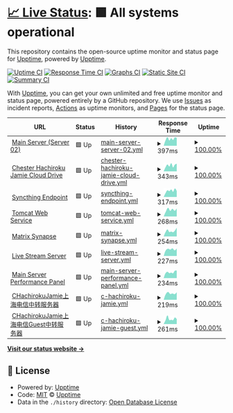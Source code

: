 # [📈 Live Status](https://http://status.hachiroku.cn/): <!--live status--> **🟩 All systems operational**

This repository contains the open-source uptime monitor and status page for [Upptime](https://upptime.js.org), powered by [Upptime](https://github.com/upptime/upptime).

[![Uptime CI](https://github.com/ChesterHachirokuJamie/stats/workflows/Uptime%20CI/badge.svg)](https://github.com/ChesterHachirokuJamie/stats/actions?query=workflow%3A%22Uptime+CI%22)
[![Response Time CI](https://github.com/ChesterHachirokuJamie/stats/workflows/Response%20Time%20CI/badge.svg)](https://github.com/ChesterHachirokuJamie/stats/actions?query=workflow%3A%22Response+Time+CI%22)
[![Graphs CI](https://github.com/ChesterHachirokuJamie/stats/workflows/Graphs%20CI/badge.svg)](https://github.com/ChesterHachirokuJamie/stats/actions?query=workflow%3A%22Graphs+CI%22)
[![Static Site CI](https://github.com/ChesterHachirokuJamie/stats/workflows/Static%20Site%20CI/badge.svg)](https://github.com/ChesterHachirokuJamie/stats/actions?query=workflow%3A%22Static+Site+CI%22)
[![Summary CI](https://github.com/ChesterHachirokuJamie/stats/workflows/Summary%20CI/badge.svg)](https://github.com/ChesterHachirokuJamie/stats/actions?query=workflow%3A%22Summary+CI%22)

With [Upptime](https://upptime.js.org), you can get your own unlimited and free uptime monitor and status page, powered entirely by a GitHub repository. We use [Issues](https://github.com/upptime/upptime/issues) as incident reports, [Actions](https://github.com/ChesterHachirokuJamie/stats/actions) as uptime monitors, and [Pages](https://status.hachiroku.cn) for the status page.

<!--start: status pages-->
<!-- This summary is generated by Upptime (https://github.com/upptime/upptime) -->
<!-- Do not edit this manually, your changes will be overwritten -->
<!-- prettier-ignore -->
| URL | Status | History | Response Time | Uptime |
| --- | ------ | ------- | ------------- | ------ |
| <img alt="" src="https://chesterjamie.cn:8443/favicon.ico" height="13"> [Main Server (Server 02)](chesterjamie.cn) | 🟩 Up | [main-server-server-02.yml](https://github.com/ChesterHachirokuJamie/stats/commits/HEAD/history/main-server-server-02.yml) | <details><summary><img alt="Response time graph" src="./graphs/main-server-server-02/response-time-week.png" height="20"> 397ms</summary><br><a href="https://status.hachiroku.cn/history/main-server-server-02"><img alt="Response time 458" src="https://img.shields.io/endpoint?url=https%3A%2F%2Fraw.githubusercontent.com%2FChesterHachirokuJamie%2Fstats%2FHEAD%2Fapi%2Fmain-server-server-02%2Fresponse-time.json"></a><br><a href="https://status.hachiroku.cn/history/main-server-server-02"><img alt="24-hour response time 450" src="https://img.shields.io/endpoint?url=https%3A%2F%2Fraw.githubusercontent.com%2FChesterHachirokuJamie%2Fstats%2FHEAD%2Fapi%2Fmain-server-server-02%2Fresponse-time-day.json"></a><br><a href="https://status.hachiroku.cn/history/main-server-server-02"><img alt="7-day response time 397" src="https://img.shields.io/endpoint?url=https%3A%2F%2Fraw.githubusercontent.com%2FChesterHachirokuJamie%2Fstats%2FHEAD%2Fapi%2Fmain-server-server-02%2Fresponse-time-week.json"></a><br><a href="https://status.hachiroku.cn/history/main-server-server-02"><img alt="30-day response time 357" src="https://img.shields.io/endpoint?url=https%3A%2F%2Fraw.githubusercontent.com%2FChesterHachirokuJamie%2Fstats%2FHEAD%2Fapi%2Fmain-server-server-02%2Fresponse-time-month.json"></a><br><a href="https://status.hachiroku.cn/history/main-server-server-02"><img alt="1-year response time 458" src="https://img.shields.io/endpoint?url=https%3A%2F%2Fraw.githubusercontent.com%2FChesterHachirokuJamie%2Fstats%2FHEAD%2Fapi%2Fmain-server-server-02%2Fresponse-time-year.json"></a></details> | <details><summary><a href="https://status.hachiroku.cn/history/main-server-server-02">100.00%</a></summary><a href="https://status.hachiroku.cn/history/main-server-server-02"><img alt="All-time uptime 97.97%" src="https://img.shields.io/endpoint?url=https%3A%2F%2Fraw.githubusercontent.com%2FChesterHachirokuJamie%2Fstats%2FHEAD%2Fapi%2Fmain-server-server-02%2Fuptime.json"></a><br><a href="https://status.hachiroku.cn/history/main-server-server-02"><img alt="24-hour uptime 100.00%" src="https://img.shields.io/endpoint?url=https%3A%2F%2Fraw.githubusercontent.com%2FChesterHachirokuJamie%2Fstats%2FHEAD%2Fapi%2Fmain-server-server-02%2Fuptime-day.json"></a><br><a href="https://status.hachiroku.cn/history/main-server-server-02"><img alt="7-day uptime 100.00%" src="https://img.shields.io/endpoint?url=https%3A%2F%2Fraw.githubusercontent.com%2FChesterHachirokuJamie%2Fstats%2FHEAD%2Fapi%2Fmain-server-server-02%2Fuptime-week.json"></a><br><a href="https://status.hachiroku.cn/history/main-server-server-02"><img alt="30-day uptime 99.46%" src="https://img.shields.io/endpoint?url=https%3A%2F%2Fraw.githubusercontent.com%2FChesterHachirokuJamie%2Fstats%2FHEAD%2Fapi%2Fmain-server-server-02%2Fuptime-month.json"></a><br><a href="https://status.hachiroku.cn/history/main-server-server-02"><img alt="1-year uptime 97.97%" src="https://img.shields.io/endpoint?url=https%3A%2F%2Fraw.githubusercontent.com%2FChesterHachirokuJamie%2Fstats%2FHEAD%2Fapi%2Fmain-server-server-02%2Fuptime-year.json"></a></details>
| <img alt="" src="https://chesterjamie.cn:8443/favicon.ico" height="13"> [Chester Hachiroku Jamie Cloud Drive](chesterjamie.cn) | 🟩 Up | [chester-hachiroku-jamie-cloud-drive.yml](https://github.com/ChesterHachirokuJamie/stats/commits/HEAD/history/chester-hachiroku-jamie-cloud-drive.yml) | <details><summary><img alt="Response time graph" src="./graphs/chester-hachiroku-jamie-cloud-drive/response-time-week.png" height="20"> 343ms</summary><br><a href="https://status.hachiroku.cn/history/chester-hachiroku-jamie-cloud-drive"><img alt="Response time 407" src="https://img.shields.io/endpoint?url=https%3A%2F%2Fraw.githubusercontent.com%2FChesterHachirokuJamie%2Fstats%2FHEAD%2Fapi%2Fchester-hachiroku-jamie-cloud-drive%2Fresponse-time.json"></a><br><a href="https://status.hachiroku.cn/history/chester-hachiroku-jamie-cloud-drive"><img alt="24-hour response time 433" src="https://img.shields.io/endpoint?url=https%3A%2F%2Fraw.githubusercontent.com%2FChesterHachirokuJamie%2Fstats%2FHEAD%2Fapi%2Fchester-hachiroku-jamie-cloud-drive%2Fresponse-time-day.json"></a><br><a href="https://status.hachiroku.cn/history/chester-hachiroku-jamie-cloud-drive"><img alt="7-day response time 343" src="https://img.shields.io/endpoint?url=https%3A%2F%2Fraw.githubusercontent.com%2FChesterHachirokuJamie%2Fstats%2FHEAD%2Fapi%2Fchester-hachiroku-jamie-cloud-drive%2Fresponse-time-week.json"></a><br><a href="https://status.hachiroku.cn/history/chester-hachiroku-jamie-cloud-drive"><img alt="30-day response time 306" src="https://img.shields.io/endpoint?url=https%3A%2F%2Fraw.githubusercontent.com%2FChesterHachirokuJamie%2Fstats%2FHEAD%2Fapi%2Fchester-hachiroku-jamie-cloud-drive%2Fresponse-time-month.json"></a><br><a href="https://status.hachiroku.cn/history/chester-hachiroku-jamie-cloud-drive"><img alt="1-year response time 407" src="https://img.shields.io/endpoint?url=https%3A%2F%2Fraw.githubusercontent.com%2FChesterHachirokuJamie%2Fstats%2FHEAD%2Fapi%2Fchester-hachiroku-jamie-cloud-drive%2Fresponse-time-year.json"></a></details> | <details><summary><a href="https://status.hachiroku.cn/history/chester-hachiroku-jamie-cloud-drive">100.00%</a></summary><a href="https://status.hachiroku.cn/history/chester-hachiroku-jamie-cloud-drive"><img alt="All-time uptime 99.20%" src="https://img.shields.io/endpoint?url=https%3A%2F%2Fraw.githubusercontent.com%2FChesterHachirokuJamie%2Fstats%2FHEAD%2Fapi%2Fchester-hachiroku-jamie-cloud-drive%2Fuptime.json"></a><br><a href="https://status.hachiroku.cn/history/chester-hachiroku-jamie-cloud-drive"><img alt="24-hour uptime 100.00%" src="https://img.shields.io/endpoint?url=https%3A%2F%2Fraw.githubusercontent.com%2FChesterHachirokuJamie%2Fstats%2FHEAD%2Fapi%2Fchester-hachiroku-jamie-cloud-drive%2Fuptime-day.json"></a><br><a href="https://status.hachiroku.cn/history/chester-hachiroku-jamie-cloud-drive"><img alt="7-day uptime 100.00%" src="https://img.shields.io/endpoint?url=https%3A%2F%2Fraw.githubusercontent.com%2FChesterHachirokuJamie%2Fstats%2FHEAD%2Fapi%2Fchester-hachiroku-jamie-cloud-drive%2Fuptime-week.json"></a><br><a href="https://status.hachiroku.cn/history/chester-hachiroku-jamie-cloud-drive"><img alt="30-day uptime 99.46%" src="https://img.shields.io/endpoint?url=https%3A%2F%2Fraw.githubusercontent.com%2FChesterHachirokuJamie%2Fstats%2FHEAD%2Fapi%2Fchester-hachiroku-jamie-cloud-drive%2Fuptime-month.json"></a><br><a href="https://status.hachiroku.cn/history/chester-hachiroku-jamie-cloud-drive"><img alt="1-year uptime 99.20%" src="https://img.shields.io/endpoint?url=https%3A%2F%2Fraw.githubusercontent.com%2FChesterHachirokuJamie%2Fstats%2FHEAD%2Fapi%2Fchester-hachiroku-jamie-cloud-drive%2Fuptime-year.json"></a></details>
| <img alt="" src="https://chesterjamie.cn:8443/favicon.ico" height="13"> [Syncthing Endpoint](chesterjamie.cn) | 🟩 Up | [syncthing-endpoint.yml](https://github.com/ChesterHachirokuJamie/stats/commits/HEAD/history/syncthing-endpoint.yml) | <details><summary><img alt="Response time graph" src="./graphs/syncthing-endpoint/response-time-week.png" height="20"> 317ms</summary><br><a href="https://status.hachiroku.cn/history/syncthing-endpoint"><img alt="Response time 308" src="https://img.shields.io/endpoint?url=https%3A%2F%2Fraw.githubusercontent.com%2FChesterHachirokuJamie%2Fstats%2FHEAD%2Fapi%2Fsyncthing-endpoint%2Fresponse-time.json"></a><br><a href="https://status.hachiroku.cn/history/syncthing-endpoint"><img alt="24-hour response time 306" src="https://img.shields.io/endpoint?url=https%3A%2F%2Fraw.githubusercontent.com%2FChesterHachirokuJamie%2Fstats%2FHEAD%2Fapi%2Fsyncthing-endpoint%2Fresponse-time-day.json"></a><br><a href="https://status.hachiroku.cn/history/syncthing-endpoint"><img alt="7-day response time 317" src="https://img.shields.io/endpoint?url=https%3A%2F%2Fraw.githubusercontent.com%2FChesterHachirokuJamie%2Fstats%2FHEAD%2Fapi%2Fsyncthing-endpoint%2Fresponse-time-week.json"></a><br><a href="https://status.hachiroku.cn/history/syncthing-endpoint"><img alt="30-day response time 266" src="https://img.shields.io/endpoint?url=https%3A%2F%2Fraw.githubusercontent.com%2FChesterHachirokuJamie%2Fstats%2FHEAD%2Fapi%2Fsyncthing-endpoint%2Fresponse-time-month.json"></a><br><a href="https://status.hachiroku.cn/history/syncthing-endpoint"><img alt="1-year response time 308" src="https://img.shields.io/endpoint?url=https%3A%2F%2Fraw.githubusercontent.com%2FChesterHachirokuJamie%2Fstats%2FHEAD%2Fapi%2Fsyncthing-endpoint%2Fresponse-time-year.json"></a></details> | <details><summary><a href="https://status.hachiroku.cn/history/syncthing-endpoint">100.00%</a></summary><a href="https://status.hachiroku.cn/history/syncthing-endpoint"><img alt="All-time uptime 99.20%" src="https://img.shields.io/endpoint?url=https%3A%2F%2Fraw.githubusercontent.com%2FChesterHachirokuJamie%2Fstats%2FHEAD%2Fapi%2Fsyncthing-endpoint%2Fuptime.json"></a><br><a href="https://status.hachiroku.cn/history/syncthing-endpoint"><img alt="24-hour uptime 100.00%" src="https://img.shields.io/endpoint?url=https%3A%2F%2Fraw.githubusercontent.com%2FChesterHachirokuJamie%2Fstats%2FHEAD%2Fapi%2Fsyncthing-endpoint%2Fuptime-day.json"></a><br><a href="https://status.hachiroku.cn/history/syncthing-endpoint"><img alt="7-day uptime 100.00%" src="https://img.shields.io/endpoint?url=https%3A%2F%2Fraw.githubusercontent.com%2FChesterHachirokuJamie%2Fstats%2FHEAD%2Fapi%2Fsyncthing-endpoint%2Fuptime-week.json"></a><br><a href="https://status.hachiroku.cn/history/syncthing-endpoint"><img alt="30-day uptime 99.46%" src="https://img.shields.io/endpoint?url=https%3A%2F%2Fraw.githubusercontent.com%2FChesterHachirokuJamie%2Fstats%2FHEAD%2Fapi%2Fsyncthing-endpoint%2Fuptime-month.json"></a><br><a href="https://status.hachiroku.cn/history/syncthing-endpoint"><img alt="1-year uptime 99.20%" src="https://img.shields.io/endpoint?url=https%3A%2F%2Fraw.githubusercontent.com%2FChesterHachirokuJamie%2Fstats%2FHEAD%2Fapi%2Fsyncthing-endpoint%2Fuptime-year.json"></a></details>
| <img alt="" src="https://chesterjamie.cn:8443/favicon.ico" height="13"> [Tomcat Web Service](chesterjamie.cn) | 🟩 Up | [tomcat-web-service.yml](https://github.com/ChesterHachirokuJamie/stats/commits/HEAD/history/tomcat-web-service.yml) | <details><summary><img alt="Response time graph" src="./graphs/tomcat-web-service/response-time-week.png" height="20"> 268ms</summary><br><a href="https://status.hachiroku.cn/history/tomcat-web-service"><img alt="Response time 280" src="https://img.shields.io/endpoint?url=https%3A%2F%2Fraw.githubusercontent.com%2FChesterHachirokuJamie%2Fstats%2FHEAD%2Fapi%2Ftomcat-web-service%2Fresponse-time.json"></a><br><a href="https://status.hachiroku.cn/history/tomcat-web-service"><img alt="24-hour response time 314" src="https://img.shields.io/endpoint?url=https%3A%2F%2Fraw.githubusercontent.com%2FChesterHachirokuJamie%2Fstats%2FHEAD%2Fapi%2Ftomcat-web-service%2Fresponse-time-day.json"></a><br><a href="https://status.hachiroku.cn/history/tomcat-web-service"><img alt="7-day response time 268" src="https://img.shields.io/endpoint?url=https%3A%2F%2Fraw.githubusercontent.com%2FChesterHachirokuJamie%2Fstats%2FHEAD%2Fapi%2Ftomcat-web-service%2Fresponse-time-week.json"></a><br><a href="https://status.hachiroku.cn/history/tomcat-web-service"><img alt="30-day response time 247" src="https://img.shields.io/endpoint?url=https%3A%2F%2Fraw.githubusercontent.com%2FChesterHachirokuJamie%2Fstats%2FHEAD%2Fapi%2Ftomcat-web-service%2Fresponse-time-month.json"></a><br><a href="https://status.hachiroku.cn/history/tomcat-web-service"><img alt="1-year response time 280" src="https://img.shields.io/endpoint?url=https%3A%2F%2Fraw.githubusercontent.com%2FChesterHachirokuJamie%2Fstats%2FHEAD%2Fapi%2Ftomcat-web-service%2Fresponse-time-year.json"></a></details> | <details><summary><a href="https://status.hachiroku.cn/history/tomcat-web-service">100.00%</a></summary><a href="https://status.hachiroku.cn/history/tomcat-web-service"><img alt="All-time uptime 99.07%" src="https://img.shields.io/endpoint?url=https%3A%2F%2Fraw.githubusercontent.com%2FChesterHachirokuJamie%2Fstats%2FHEAD%2Fapi%2Ftomcat-web-service%2Fuptime.json"></a><br><a href="https://status.hachiroku.cn/history/tomcat-web-service"><img alt="24-hour uptime 100.00%" src="https://img.shields.io/endpoint?url=https%3A%2F%2Fraw.githubusercontent.com%2FChesterHachirokuJamie%2Fstats%2FHEAD%2Fapi%2Ftomcat-web-service%2Fuptime-day.json"></a><br><a href="https://status.hachiroku.cn/history/tomcat-web-service"><img alt="7-day uptime 100.00%" src="https://img.shields.io/endpoint?url=https%3A%2F%2Fraw.githubusercontent.com%2FChesterHachirokuJamie%2Fstats%2FHEAD%2Fapi%2Ftomcat-web-service%2Fuptime-week.json"></a><br><a href="https://status.hachiroku.cn/history/tomcat-web-service"><img alt="30-day uptime 99.46%" src="https://img.shields.io/endpoint?url=https%3A%2F%2Fraw.githubusercontent.com%2FChesterHachirokuJamie%2Fstats%2FHEAD%2Fapi%2Ftomcat-web-service%2Fuptime-month.json"></a><br><a href="https://status.hachiroku.cn/history/tomcat-web-service"><img alt="1-year uptime 99.07%" src="https://img.shields.io/endpoint?url=https%3A%2F%2Fraw.githubusercontent.com%2FChesterHachirokuJamie%2Fstats%2FHEAD%2Fapi%2Ftomcat-web-service%2Fuptime-year.json"></a></details>
| <img alt="" src="https://chesterjamie.cn:8443/favicon.ico" height="13"> [Matrix Synapse](chesterjamie.cn) | 🟩 Up | [matrix-synapse.yml](https://github.com/ChesterHachirokuJamie/stats/commits/HEAD/history/matrix-synapse.yml) | <details><summary><img alt="Response time graph" src="./graphs/matrix-synapse/response-time-week.png" height="20"> 254ms</summary><br><a href="https://status.hachiroku.cn/history/matrix-synapse"><img alt="Response time 268" src="https://img.shields.io/endpoint?url=https%3A%2F%2Fraw.githubusercontent.com%2FChesterHachirokuJamie%2Fstats%2FHEAD%2Fapi%2Fmatrix-synapse%2Fresponse-time.json"></a><br><a href="https://status.hachiroku.cn/history/matrix-synapse"><img alt="24-hour response time 397" src="https://img.shields.io/endpoint?url=https%3A%2F%2Fraw.githubusercontent.com%2FChesterHachirokuJamie%2Fstats%2FHEAD%2Fapi%2Fmatrix-synapse%2Fresponse-time-day.json"></a><br><a href="https://status.hachiroku.cn/history/matrix-synapse"><img alt="7-day response time 254" src="https://img.shields.io/endpoint?url=https%3A%2F%2Fraw.githubusercontent.com%2FChesterHachirokuJamie%2Fstats%2FHEAD%2Fapi%2Fmatrix-synapse%2Fresponse-time-week.json"></a><br><a href="https://status.hachiroku.cn/history/matrix-synapse"><img alt="30-day response time 239" src="https://img.shields.io/endpoint?url=https%3A%2F%2Fraw.githubusercontent.com%2FChesterHachirokuJamie%2Fstats%2FHEAD%2Fapi%2Fmatrix-synapse%2Fresponse-time-month.json"></a><br><a href="https://status.hachiroku.cn/history/matrix-synapse"><img alt="1-year response time 268" src="https://img.shields.io/endpoint?url=https%3A%2F%2Fraw.githubusercontent.com%2FChesterHachirokuJamie%2Fstats%2FHEAD%2Fapi%2Fmatrix-synapse%2Fresponse-time-year.json"></a></details> | <details><summary><a href="https://status.hachiroku.cn/history/matrix-synapse">100.00%</a></summary><a href="https://status.hachiroku.cn/history/matrix-synapse"><img alt="All-time uptime 98.80%" src="https://img.shields.io/endpoint?url=https%3A%2F%2Fraw.githubusercontent.com%2FChesterHachirokuJamie%2Fstats%2FHEAD%2Fapi%2Fmatrix-synapse%2Fuptime.json"></a><br><a href="https://status.hachiroku.cn/history/matrix-synapse"><img alt="24-hour uptime 100.00%" src="https://img.shields.io/endpoint?url=https%3A%2F%2Fraw.githubusercontent.com%2FChesterHachirokuJamie%2Fstats%2FHEAD%2Fapi%2Fmatrix-synapse%2Fuptime-day.json"></a><br><a href="https://status.hachiroku.cn/history/matrix-synapse"><img alt="7-day uptime 100.00%" src="https://img.shields.io/endpoint?url=https%3A%2F%2Fraw.githubusercontent.com%2FChesterHachirokuJamie%2Fstats%2FHEAD%2Fapi%2Fmatrix-synapse%2Fuptime-week.json"></a><br><a href="https://status.hachiroku.cn/history/matrix-synapse"><img alt="30-day uptime 99.47%" src="https://img.shields.io/endpoint?url=https%3A%2F%2Fraw.githubusercontent.com%2FChesterHachirokuJamie%2Fstats%2FHEAD%2Fapi%2Fmatrix-synapse%2Fuptime-month.json"></a><br><a href="https://status.hachiroku.cn/history/matrix-synapse"><img alt="1-year uptime 98.80%" src="https://img.shields.io/endpoint?url=https%3A%2F%2Fraw.githubusercontent.com%2FChesterHachirokuJamie%2Fstats%2FHEAD%2Fapi%2Fmatrix-synapse%2Fuptime-year.json"></a></details>
| <img alt="" src="https://chesterjamie.cn:8443/favicon.ico" height="13"> [Live Stream Server](chesterjamie.cn) | 🟩 Up | [live-stream-server.yml](https://github.com/ChesterHachirokuJamie/stats/commits/HEAD/history/live-stream-server.yml) | <details><summary><img alt="Response time graph" src="./graphs/live-stream-server/response-time-week.png" height="20"> 227ms</summary><br><a href="https://status.hachiroku.cn/history/live-stream-server"><img alt="Response time 250" src="https://img.shields.io/endpoint?url=https%3A%2F%2Fraw.githubusercontent.com%2FChesterHachirokuJamie%2Fstats%2FHEAD%2Fapi%2Flive-stream-server%2Fresponse-time.json"></a><br><a href="https://status.hachiroku.cn/history/live-stream-server"><img alt="24-hour response time 252" src="https://img.shields.io/endpoint?url=https%3A%2F%2Fraw.githubusercontent.com%2FChesterHachirokuJamie%2Fstats%2FHEAD%2Fapi%2Flive-stream-server%2Fresponse-time-day.json"></a><br><a href="https://status.hachiroku.cn/history/live-stream-server"><img alt="7-day response time 227" src="https://img.shields.io/endpoint?url=https%3A%2F%2Fraw.githubusercontent.com%2FChesterHachirokuJamie%2Fstats%2FHEAD%2Fapi%2Flive-stream-server%2Fresponse-time-week.json"></a><br><a href="https://status.hachiroku.cn/history/live-stream-server"><img alt="30-day response time 216" src="https://img.shields.io/endpoint?url=https%3A%2F%2Fraw.githubusercontent.com%2FChesterHachirokuJamie%2Fstats%2FHEAD%2Fapi%2Flive-stream-server%2Fresponse-time-month.json"></a><br><a href="https://status.hachiroku.cn/history/live-stream-server"><img alt="1-year response time 250" src="https://img.shields.io/endpoint?url=https%3A%2F%2Fraw.githubusercontent.com%2FChesterHachirokuJamie%2Fstats%2FHEAD%2Fapi%2Flive-stream-server%2Fresponse-time-year.json"></a></details> | <details><summary><a href="https://status.hachiroku.cn/history/live-stream-server">100.00%</a></summary><a href="https://status.hachiroku.cn/history/live-stream-server"><img alt="All-time uptime 99.20%" src="https://img.shields.io/endpoint?url=https%3A%2F%2Fraw.githubusercontent.com%2FChesterHachirokuJamie%2Fstats%2FHEAD%2Fapi%2Flive-stream-server%2Fuptime.json"></a><br><a href="https://status.hachiroku.cn/history/live-stream-server"><img alt="24-hour uptime 100.00%" src="https://img.shields.io/endpoint?url=https%3A%2F%2Fraw.githubusercontent.com%2FChesterHachirokuJamie%2Fstats%2FHEAD%2Fapi%2Flive-stream-server%2Fuptime-day.json"></a><br><a href="https://status.hachiroku.cn/history/live-stream-server"><img alt="7-day uptime 100.00%" src="https://img.shields.io/endpoint?url=https%3A%2F%2Fraw.githubusercontent.com%2FChesterHachirokuJamie%2Fstats%2FHEAD%2Fapi%2Flive-stream-server%2Fuptime-week.json"></a><br><a href="https://status.hachiroku.cn/history/live-stream-server"><img alt="30-day uptime 99.47%" src="https://img.shields.io/endpoint?url=https%3A%2F%2Fraw.githubusercontent.com%2FChesterHachirokuJamie%2Fstats%2FHEAD%2Fapi%2Flive-stream-server%2Fuptime-month.json"></a><br><a href="https://status.hachiroku.cn/history/live-stream-server"><img alt="1-year uptime 99.20%" src="https://img.shields.io/endpoint?url=https%3A%2F%2Fraw.githubusercontent.com%2FChesterHachirokuJamie%2Fstats%2FHEAD%2Fapi%2Flive-stream-server%2Fuptime-year.json"></a></details>
| <img alt="" src="https://chesterjamie.cn:8443/favicon.ico" height="13"> [Main Server Performance Panel](chesterjamie.cn) | 🟩 Up | [main-server-performance-panel.yml](https://github.com/ChesterHachirokuJamie/stats/commits/HEAD/history/main-server-performance-panel.yml) | <details><summary><img alt="Response time graph" src="./graphs/main-server-performance-panel/response-time-week.png" height="20"> 234ms</summary><br><a href="https://status.hachiroku.cn/history/main-server-performance-panel"><img alt="Response time 244" src="https://img.shields.io/endpoint?url=https%3A%2F%2Fraw.githubusercontent.com%2FChesterHachirokuJamie%2Fstats%2FHEAD%2Fapi%2Fmain-server-performance-panel%2Fresponse-time.json"></a><br><a href="https://status.hachiroku.cn/history/main-server-performance-panel"><img alt="24-hour response time 301" src="https://img.shields.io/endpoint?url=https%3A%2F%2Fraw.githubusercontent.com%2FChesterHachirokuJamie%2Fstats%2FHEAD%2Fapi%2Fmain-server-performance-panel%2Fresponse-time-day.json"></a><br><a href="https://status.hachiroku.cn/history/main-server-performance-panel"><img alt="7-day response time 234" src="https://img.shields.io/endpoint?url=https%3A%2F%2Fraw.githubusercontent.com%2FChesterHachirokuJamie%2Fstats%2FHEAD%2Fapi%2Fmain-server-performance-panel%2Fresponse-time-week.json"></a><br><a href="https://status.hachiroku.cn/history/main-server-performance-panel"><img alt="30-day response time 208" src="https://img.shields.io/endpoint?url=https%3A%2F%2Fraw.githubusercontent.com%2FChesterHachirokuJamie%2Fstats%2FHEAD%2Fapi%2Fmain-server-performance-panel%2Fresponse-time-month.json"></a><br><a href="https://status.hachiroku.cn/history/main-server-performance-panel"><img alt="1-year response time 244" src="https://img.shields.io/endpoint?url=https%3A%2F%2Fraw.githubusercontent.com%2FChesterHachirokuJamie%2Fstats%2FHEAD%2Fapi%2Fmain-server-performance-panel%2Fresponse-time-year.json"></a></details> | <details><summary><a href="https://status.hachiroku.cn/history/main-server-performance-panel">100.00%</a></summary><a href="https://status.hachiroku.cn/history/main-server-performance-panel"><img alt="All-time uptime 99.21%" src="https://img.shields.io/endpoint?url=https%3A%2F%2Fraw.githubusercontent.com%2FChesterHachirokuJamie%2Fstats%2FHEAD%2Fapi%2Fmain-server-performance-panel%2Fuptime.json"></a><br><a href="https://status.hachiroku.cn/history/main-server-performance-panel"><img alt="24-hour uptime 100.00%" src="https://img.shields.io/endpoint?url=https%3A%2F%2Fraw.githubusercontent.com%2FChesterHachirokuJamie%2Fstats%2FHEAD%2Fapi%2Fmain-server-performance-panel%2Fuptime-day.json"></a><br><a href="https://status.hachiroku.cn/history/main-server-performance-panel"><img alt="7-day uptime 100.00%" src="https://img.shields.io/endpoint?url=https%3A%2F%2Fraw.githubusercontent.com%2FChesterHachirokuJamie%2Fstats%2FHEAD%2Fapi%2Fmain-server-performance-panel%2Fuptime-week.json"></a><br><a href="https://status.hachiroku.cn/history/main-server-performance-panel"><img alt="30-day uptime 99.47%" src="https://img.shields.io/endpoint?url=https%3A%2F%2Fraw.githubusercontent.com%2FChesterHachirokuJamie%2Fstats%2FHEAD%2Fapi%2Fmain-server-performance-panel%2Fuptime-month.json"></a><br><a href="https://status.hachiroku.cn/history/main-server-performance-panel"><img alt="1-year uptime 99.21%" src="https://img.shields.io/endpoint?url=https%3A%2F%2Fraw.githubusercontent.com%2FChesterHachirokuJamie%2Fstats%2FHEAD%2Fapi%2Fmain-server-performance-panel%2Fuptime-year.json"></a></details>
| <img alt="" src="https://chesterjamie.cn:8443/favicon.ico" height="13"> [CHachirokuJamie上海电信中转服务器](chesterjamie.cn) | 🟩 Up | [c-hachiroku-jamie.yml](https://github.com/ChesterHachirokuJamie/stats/commits/HEAD/history/c-hachiroku-jamie.yml) | <details><summary><img alt="Response time graph" src="./graphs/c-hachiroku-jamie/response-time-week.png" height="20"> 219ms</summary><br><a href="https://status.hachiroku.cn/history/c-hachiroku-jamie"><img alt="Response time 234" src="https://img.shields.io/endpoint?url=https%3A%2F%2Fraw.githubusercontent.com%2FChesterHachirokuJamie%2Fstats%2FHEAD%2Fapi%2Fc-hachiroku-jamie%2Fresponse-time.json"></a><br><a href="https://status.hachiroku.cn/history/c-hachiroku-jamie"><img alt="24-hour response time 253" src="https://img.shields.io/endpoint?url=https%3A%2F%2Fraw.githubusercontent.com%2FChesterHachirokuJamie%2Fstats%2FHEAD%2Fapi%2Fc-hachiroku-jamie%2Fresponse-time-day.json"></a><br><a href="https://status.hachiroku.cn/history/c-hachiroku-jamie"><img alt="7-day response time 219" src="https://img.shields.io/endpoint?url=https%3A%2F%2Fraw.githubusercontent.com%2FChesterHachirokuJamie%2Fstats%2FHEAD%2Fapi%2Fc-hachiroku-jamie%2Fresponse-time-week.json"></a><br><a href="https://status.hachiroku.cn/history/c-hachiroku-jamie"><img alt="30-day response time 209" src="https://img.shields.io/endpoint?url=https%3A%2F%2Fraw.githubusercontent.com%2FChesterHachirokuJamie%2Fstats%2FHEAD%2Fapi%2Fc-hachiroku-jamie%2Fresponse-time-month.json"></a><br><a href="https://status.hachiroku.cn/history/c-hachiroku-jamie"><img alt="1-year response time 234" src="https://img.shields.io/endpoint?url=https%3A%2F%2Fraw.githubusercontent.com%2FChesterHachirokuJamie%2Fstats%2FHEAD%2Fapi%2Fc-hachiroku-jamie%2Fresponse-time-year.json"></a></details> | <details><summary><a href="https://status.hachiroku.cn/history/c-hachiroku-jamie">100.00%</a></summary><a href="https://status.hachiroku.cn/history/c-hachiroku-jamie"><img alt="All-time uptime 98.85%" src="https://img.shields.io/endpoint?url=https%3A%2F%2Fraw.githubusercontent.com%2FChesterHachirokuJamie%2Fstats%2FHEAD%2Fapi%2Fc-hachiroku-jamie%2Fuptime.json"></a><br><a href="https://status.hachiroku.cn/history/c-hachiroku-jamie"><img alt="24-hour uptime 100.00%" src="https://img.shields.io/endpoint?url=https%3A%2F%2Fraw.githubusercontent.com%2FChesterHachirokuJamie%2Fstats%2FHEAD%2Fapi%2Fc-hachiroku-jamie%2Fuptime-day.json"></a><br><a href="https://status.hachiroku.cn/history/c-hachiroku-jamie"><img alt="7-day uptime 100.00%" src="https://img.shields.io/endpoint?url=https%3A%2F%2Fraw.githubusercontent.com%2FChesterHachirokuJamie%2Fstats%2FHEAD%2Fapi%2Fc-hachiroku-jamie%2Fuptime-week.json"></a><br><a href="https://status.hachiroku.cn/history/c-hachiroku-jamie"><img alt="30-day uptime 99.48%" src="https://img.shields.io/endpoint?url=https%3A%2F%2Fraw.githubusercontent.com%2FChesterHachirokuJamie%2Fstats%2FHEAD%2Fapi%2Fc-hachiroku-jamie%2Fuptime-month.json"></a><br><a href="https://status.hachiroku.cn/history/c-hachiroku-jamie"><img alt="1-year uptime 98.85%" src="https://img.shields.io/endpoint?url=https%3A%2F%2Fraw.githubusercontent.com%2FChesterHachirokuJamie%2Fstats%2FHEAD%2Fapi%2Fc-hachiroku-jamie%2Fuptime-year.json"></a></details>
| <img alt="" src="https://chesterjamie.cn:8443/favicon.ico" height="13"> [CHachirokuJamie上海电信Guest中转服务器](chesterjamie.cn) | 🟩 Up | [c-hachiroku-jamie-guest.yml](https://github.com/ChesterHachirokuJamie/stats/commits/HEAD/history/c-hachiroku-jamie-guest.yml) | <details><summary><img alt="Response time graph" src="./graphs/c-hachiroku-jamie-guest/response-time-week.png" height="20"> 261ms</summary><br><a href="https://status.hachiroku.cn/history/c-hachiroku-jamie-guest"><img alt="Response time 228" src="https://img.shields.io/endpoint?url=https%3A%2F%2Fraw.githubusercontent.com%2FChesterHachirokuJamie%2Fstats%2FHEAD%2Fapi%2Fc-hachiroku-jamie-guest%2Fresponse-time.json"></a><br><a href="https://status.hachiroku.cn/history/c-hachiroku-jamie-guest"><img alt="24-hour response time 252" src="https://img.shields.io/endpoint?url=https%3A%2F%2Fraw.githubusercontent.com%2FChesterHachirokuJamie%2Fstats%2FHEAD%2Fapi%2Fc-hachiroku-jamie-guest%2Fresponse-time-day.json"></a><br><a href="https://status.hachiroku.cn/history/c-hachiroku-jamie-guest"><img alt="7-day response time 261" src="https://img.shields.io/endpoint?url=https%3A%2F%2Fraw.githubusercontent.com%2FChesterHachirokuJamie%2Fstats%2FHEAD%2Fapi%2Fc-hachiroku-jamie-guest%2Fresponse-time-week.json"></a><br><a href="https://status.hachiroku.cn/history/c-hachiroku-jamie-guest"><img alt="30-day response time 223" src="https://img.shields.io/endpoint?url=https%3A%2F%2Fraw.githubusercontent.com%2FChesterHachirokuJamie%2Fstats%2FHEAD%2Fapi%2Fc-hachiroku-jamie-guest%2Fresponse-time-month.json"></a><br><a href="https://status.hachiroku.cn/history/c-hachiroku-jamie-guest"><img alt="1-year response time 228" src="https://img.shields.io/endpoint?url=https%3A%2F%2Fraw.githubusercontent.com%2FChesterHachirokuJamie%2Fstats%2FHEAD%2Fapi%2Fc-hachiroku-jamie-guest%2Fresponse-time-year.json"></a></details> | <details><summary><a href="https://status.hachiroku.cn/history/c-hachiroku-jamie-guest">100.00%</a></summary><a href="https://status.hachiroku.cn/history/c-hachiroku-jamie-guest"><img alt="All-time uptime 98.86%" src="https://img.shields.io/endpoint?url=https%3A%2F%2Fraw.githubusercontent.com%2FChesterHachirokuJamie%2Fstats%2FHEAD%2Fapi%2Fc-hachiroku-jamie-guest%2Fuptime.json"></a><br><a href="https://status.hachiroku.cn/history/c-hachiroku-jamie-guest"><img alt="24-hour uptime 100.00%" src="https://img.shields.io/endpoint?url=https%3A%2F%2Fraw.githubusercontent.com%2FChesterHachirokuJamie%2Fstats%2FHEAD%2Fapi%2Fc-hachiroku-jamie-guest%2Fuptime-day.json"></a><br><a href="https://status.hachiroku.cn/history/c-hachiroku-jamie-guest"><img alt="7-day uptime 100.00%" src="https://img.shields.io/endpoint?url=https%3A%2F%2Fraw.githubusercontent.com%2FChesterHachirokuJamie%2Fstats%2FHEAD%2Fapi%2Fc-hachiroku-jamie-guest%2Fuptime-week.json"></a><br><a href="https://status.hachiroku.cn/history/c-hachiroku-jamie-guest"><img alt="30-day uptime 99.48%" src="https://img.shields.io/endpoint?url=https%3A%2F%2Fraw.githubusercontent.com%2FChesterHachirokuJamie%2Fstats%2FHEAD%2Fapi%2Fc-hachiroku-jamie-guest%2Fuptime-month.json"></a><br><a href="https://status.hachiroku.cn/history/c-hachiroku-jamie-guest"><img alt="1-year uptime 98.86%" src="https://img.shields.io/endpoint?url=https%3A%2F%2Fraw.githubusercontent.com%2FChesterHachirokuJamie%2Fstats%2FHEAD%2Fapi%2Fc-hachiroku-jamie-guest%2Fuptime-year.json"></a></details>

<!--end: status pages-->

[**Visit our status website →**](https://status.hachiroku.cn/)

## 📄 License

- Powered by: [Upptime](https://github.com/upptime/upptime)
- Code: [MIT](./LICENSE) © [Upptime](https://upptime.js.org)
- Data in the `./history` directory: [Open Database License](https://opendatacommons.org/licenses/odbl/1-0/)
